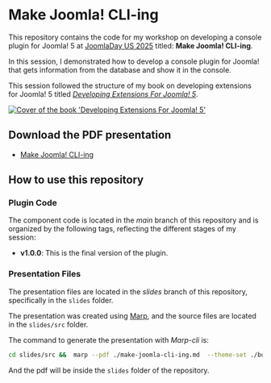 # Make Joomla! CLI-ing

This repository contains the code for my workshop on developing a console plugin for Joomla! 5 at [JoomlaDay US
2025](https://jdayusa.com) titled: **Make Joomla! CLI-ing**.

In this session, I demonstrated how to develop a console plugin for Joomla! that gets information from the database and
show it in the console.

This session followed the structure of my book on developing extensions for Joomla! 5 titled _[Developing Extensions For
Joomla! 5](https://developingextensionsforjoomla5.com/?utm_source=gh-jdusa25)_.

[![Cover of the book 'Developing Extensions For Joomla!
5'](https://developingextensionsforjoomla5.com/images/cover.webp)](https://developingextensionsforjoomla5.com/)

## Download the PDF presentation

- [Make Joomla! CLI-ing](https://carcam.github.io/make-joomla-cli-ing/slides/make-joomla-cli-ing.pdf)

## How to use this repository

### Plugin Code

The component code is located in the _main_ branch of this repository and is organized by the following tags, reflecting
the different stages of my session:

- **v1.0.0**: This is the final version of the plugin.

### Presentation Files

The presentation files are located in the _slides_ branch of this repository, specifically in the `slides` folder.

The presentation was created using [Marp](https://marp.app/), and the source files are located in the `slides/src`
folder.

The command to generate the presentation with _Marp-cli_ is:

```bash
cd slides/src &&  marp --pdf ./make-joomla-cli-ing.md  --theme-set ./book.css --output ../make-joomla-cli-ing.pdf --allow-local-file
```

And the pdf will be inside the `slides` folder of the repository.
